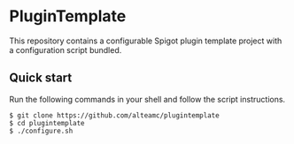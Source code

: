 # PluginTemplate

This repository contains a configurable Spigot plugin template project with a configuration script bundled.

## Quick start

Run the following commands in your shell and follow the script instructions.

```shell
$ git clone https://github.com/alteamc/plugintemplate
$ cd plugintemplate
$ ./configure.sh
```